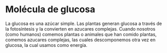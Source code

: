 # Molécula de glucosa

La glucosa es una azúcar simple. Las plantas generan glucosa a través de la
fotosíntesis y la convierten en azucares complejas. Cuando nosotros (como
humanos) comemos plantas o animales que han comido plantas, comemos azucares
complejas, las cuales descomponemos otra vez en glucosa, la cual usamos como
energía.
